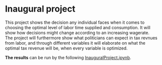 # Inaugural project

This project shows the decision any individual faces when it comes to choosing the optimal level of labor time supplied and consumption. It will show how decisions might change according to an increasing wagerate. The project will furthermore show what politicians can expect in tax revnues from labor, and through different variables it will elaborate on what the optimal tax revenue will be, when every variable is optimized.

**The results** can be run by the following [InauguralProject.ipynb](InauguralProject.ipynb).
